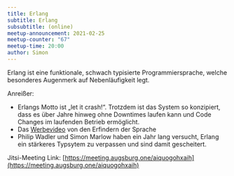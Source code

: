 ```yaml
---
title: Erlang
subtitle: Erlang
subsubtitle: (online)
meetup-announcement: 2021-02-25
meetup-counter: "67"
meetup-time: 20:00
author: Simon
---
```


Erlang ist eine funktionale, schwach typisierte Programmiersprache, welche besonderes Augenmerk auf Nebenläufigkeit legt.

Anreißer:
* Erlangs Motto ist „let it crash!“. Trotzdem ist das System so konzipiert, dass es über Jahre hinweg ohne Downtimes laufen kann und Code Changes im laufenden Betrieb ermöglicht.
* Das [Werbevideo](https://www.youtube.com/watch?v=uKfKtXYLG78) von den Erfindern der Sprache
* Philip Wadler und Simon Marlow haben ein Jahr lang versucht, Erlang ein stärkeres Typsytem zu verpassen und sind damit gescheitert.


Jitsi-Meeting Link: [https://meeting.augsburg.one/aiquogohxaih](https://meeting.augsburg.one/aiquogohxaih)
